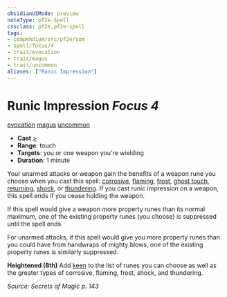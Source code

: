 ```yaml
---
obsidianUIMode: preview
noteType: pf2e-Spell
cssclass: pf2e,pf2e-spell
tags:
- compendium/src/pf2e/som
- spell/focus/4
- trait/evocation
- trait/magus
- trait/uncommon
aliases: ["Runic Impression"]
---
```

# Runic Impression *Focus 4*   
[evocation](rules/traits/evocation.md "Evocation School Trait")  [magus](rules/traits/magus-som.md "Magus Class Trait")  [uncommon](rules/traits/uncommon.md "Uncommon Rarity Trait")  

- **Cast** [>](rules/core-rulebook/chapter-9-playing-the-game.md#Actions "Single Action") 
- **Range**: touch
- **Targets**: you or one weapon you're wielding
- **Duration**: 1 minute

Your unarmed attacks or weapon gain the benefits of a weapon rune you choose when you cast this spell: [corrosive](compendium/equipment/items/corrosive.md), [flaming](compendium/equipment/items/flaming.md), [frost](compendium/equipment/items/frost.md), [ghost touch](compendium/equipment/items/ghost-touch.md), [returning](compendium/equipment/items/returning.md), [shock](compendium/equipment/items/shock.md), or [thundering](compendium/equipment/items/thundering.md). If you cast runic impression on a weapon, this spell ends if you cease holding the weapon.

If this spell would give a weapon more property runes than its normal maximum, one of the existing property runes (you choose) is suppressed until the spell ends.

For unarmed attacks, if this spell would give you more property runes than you could have from handwraps of mighty blows, one of the existing property runes is similarly suppressed.

**Heightened (8th)** Add [keen](compendium/equipment/items/keen.md) to the list of runes you can choose as well as the greater types of corrosive, flaming, frost, shock, and thundering.

*Source: Secrets of Magic p. 143*